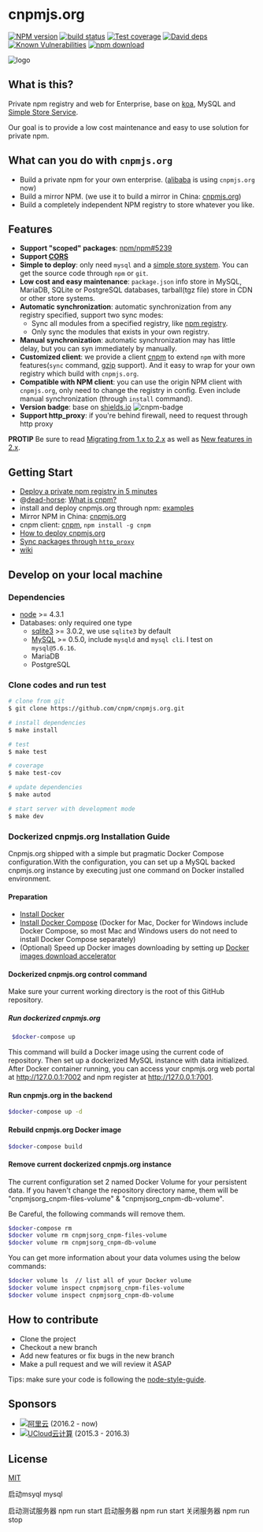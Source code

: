 cnpmjs.org
=======

[![NPM version][npm-image]][npm-url]
[![build status][travis-image]][travis-url]
[![Test coverage][codecov-image]][codecov-url]
[![David deps][david-image]][david-url]
[![Known Vulnerabilities][snyk-image]][snyk-url]
[![npm download][download-image]][download-url]

[npm-image]: http://cnpmjs.org/badge/v/cnpmjs.org.svg?style=flat-square
[npm-url]: http://cnpmjs.org/package/cnpmjs.org
[travis-image]: https://img.shields.io/travis/cnpm/cnpmjs.org.svg?style=flat-square
[travis-url]: https://travis-ci.org/cnpm/cnpmjs.org
[codecov-image]: https://codecov.io/gh/cnpm/cnpmjs.org/branch/master/graph/badge.svg
[codecov-url]: https://codecov.io/gh/cnpm/cnpmjs.org
[david-image]: https://img.shields.io/david/cnpm/cnpmjs.org.svg?style=flat-square
[david-url]: https://david-dm.org/cnpm/cnpmjs.org
[snyk-image]: https://snyk.io/test/npm/cnpmjs.org/badge.svg?style=flat-square
[snyk-url]: https://snyk.io/test/npm/cnpmjs.org
[download-image]: https://img.shields.io/npm/dm/cnpmjs.org.svg?style=flat-square
[download-url]: https://npmjs.org/package/cnpmjs.org

![logo](https://raw.github.com/cnpm/cnpmjs.org/master/logo.png)

## What is this?

Private npm registry and web for Enterprise, base on [koa](http://koajs.com/),
MySQL and [Simple Store Service](https://github.com/cnpm/cnpmjs.org/wiki/NFS-Guide).

Our goal is to provide a low cost maintenance and easy to use solution for private npm.

## What can you do with `cnpmjs.org`

* Build a private npm for your own enterprise. ([alibaba](http://www.alibaba.com/) is using `cnpmjs.org` now)
* Build a mirror NPM. (we use it to build a mirror in China: [cnpmjs.org](http://cnpmjs.org/))
* Build a completely independent NPM registry to store whatever you like.

## Features

* **Support "scoped" packages**: [npm/npm#5239](https://github.com/npm/npm/issues/5239)
* **Support [CORS](http://en.wikipedia.org/wiki/Cross-origin_resource_sharing)**
* **Simple to deploy**: only need `mysql` and a [simple store system](https://github.com/cnpm/cnpmjs.org/wiki/NFS-Guide).
You can get the source code through `npm` or `git`.
* **Low cost and easy maintenance**: `package.json` info store in MySQL, MariaDB, SQLite or PostgreSQL databases,
tarball(tgz file) store in CDN or other store systems.
* **Automatic synchronization**: automatic synchronization from any registry specified, support two sync modes:
  - Sync all modules from a specified registry, like [npm registry](http://registry.npmjs.org).
  - Only sync the modules that exists in your own registry.
* **Manual synchronization**: automatic synchronization may has little delay, but you can syn immediately by manually.
* **Customized client**: we provide a client [cnpm](https://github.com/cnpm/cnpm)
to extend `npm` with more features(`sync` command, [gzip](https://github.com/npm/npm-registry-client/pull/40) support).
And it easy to wrap for your own registry which build with `cnpmjs.org`.
* **Compatible with NPM client**: you can use the origin NPM client with `cnpmjs.org`,
only need to change the registry in config. Even include manual synchronization (through `install` command).
* **Version badge**: base on [shields.io](http://shields.io/) ![cnpm-badge](http://cnpmjs.org/badge/v/cnpmjs.org.svg?style=flat-square)
* **Support http_proxy**: if you're behind firewall, need to request through http proxy

**PROTIP** Be sure to read [Migrating from 1.x to 2.x](https://github.com/cnpm/cnpmjs.org/wiki/Migrating-from-1.x-to-2.x)
as well as [New features in 2.x](https://github.com/cnpm/cnpmjs.org/wiki/New-features-in-2.x).

## Getting Start

* [Deploy a private npm registry in 5 minutes](https://github.com/cnpm/cnpmjs.org/wiki/Deploy-a-private-npm-registry-in-5-minutes)
* @[dead-horse](https://github.com/dead-horse): [What is cnpm?](http://deadhorse.me/slides/cnpmjs.html)
* install and deploy cnpmjs.org through npm: [examples](https://github.com/cnpm/custom-cnpm-example)
* Mirror NPM in China: [cnpmjs.org](http://cnpmjs.org)
* cnpm client: [cnpm](https://github.com/cnpm/cnpm), `npm install -g cnpm`
* [How to deploy cnpmjs.org](https://github.com/cnpm/cnpmjs.org/wiki/Deploy)
* [Sync packages through `http_proxy`](https://github.com/cnpm/cnpmjs.org/wiki/Sync-packages-through-http_proxy)
* [wiki](https://github.com/cnpm/cnpmjs.org/wiki)

## Develop on your local machine

### Dependencies

* [node](http://nodejs.org) >= 4.3.1
* Databases: only required one type
  * [sqlite3](https://npm.taobao.org/package/sqlite3) >= 3.0.2, we use `sqlite3` by default
  * [MySQL](http://dev.mysql.com/downloads/) >= 0.5.0, include `mysqld` and `mysql cli`. I test on `mysql@5.6.16`.
  * MariaDB
  * PostgreSQL

### Clone codes and run test

```bash
# clone from git
$ git clone https://github.com/cnpm/cnpmjs.org.git

# install dependencies
$ make install

# test
$ make test

# coverage
$ make test-cov

# update dependencies
$ make autod

# start server with development mode
$ make dev
```

### Dockerized cnpmjs.org Installation Guide

Cnpmjs.org shipped with a simple but pragmatic Docker Compose configuration.With the configuration, you can set up a MySQL backed cnpmjs.org instance by executing just one command on Docker installed environment.

#### Preparation

* [Install Docker](https://www.docker.com/community-edition)
* [Install Docker Compose](https://docs.docker.com/compose/install/) (Docker for Mac, Docker for Windows include Docker Compose, so most Mac and Windows users do not need to install Docker Compose separately)
* (Optional) Speed up Docker images downloading by setting up [Docker images download accelerator](https://yq.aliyun.com/articles/29941)


#### Dockerized cnpmjs.org control command 

Make sure your current working directory is the root of this GitHub repository.

##### Run dockerized cnpmjs.org

```bash
 $docker-compose up
 ```
 
This command will build a Docker image using the current code of repository. Then set up a dockerized MySQL instance with data initialized. After Docker container running, you can access your cnpmjs.org web portal at http://127.0.0.1:7002 and npm register at http://127.0.0.1:7001.

#### Run cnpmjs.org in the backend

```bash
$docker-compose up -d
```

#### Rebuild cnpmjs.org Docker image

```bash
$docker-compose build
```

#### Remove current dockerized cnpmjs.org instance

The current configuration set 2 named Docker Volume for your persistent data. If you haven't change the repository directory name, them will be "cnpmjsorg_cnpm-files-volume" & "cnpmjsorg_cnpm-db-volume".

Be Careful, the following commands will remove them.

```bash
$docker-compose rm 
$docker volume rm cnpmjsorg_cnpm-files-volume
$docker volume rm cnpmjsorg_cnpm-db-volume
```

You can get more information about your data volumes using the below commands:

```bash
$docker volume ls  // list all of your Docker volume
$docker volume inspect cnpmjsorg_cnpm-files-volume
$docker volume inspect cnpmjsorg_cnpm-db-volume
```

## How to contribute

* Clone the project
* Checkout a new branch
* Add new features or fix bugs in the new branch
* Make a pull request and we will review it ASAP

Tips: make sure your code is following the [node-style-guide](https://github.com/felixge/node-style-guide).

## Sponsors

- [![阿里云](https://static.aliyun.com/images/www-summerwind/logo.gif)](http://click.aliyun.com/m/4288/) (2016.2 - now)
- [![UCloud云计算](https://www.ucloud.cn/static/style/images/about/logo.png)](http://www.ucloud.cn?sem=sdk-CNPMJS) (2015.3 - 2016.3)

## License

[MIT](LICENSE.txt)


启动msyql
 mysql

 启动测试服务器
 npm run start 
 启动服务器
 npm run start
 关闭服务器
 npm run stop
